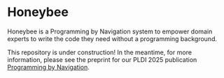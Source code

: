 # Honeybee

Honeybee is a Programming by Navigation system to empower domain experts to write the code they need without a programming background.

This repository is under construction! In the meantime, for more information, please see the preprint for our PLDI 2025 publication [Programming by Navigation](https://jlubin.net/assets/pldi25a.pdf).